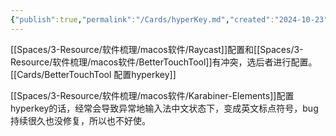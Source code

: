 ```yaml
---
{"publish":true,"permalink":"/Cards/hyperKey.md","created":"2024-10-23","modified":"2025-06-18","published":"2025-07-10T22:41:06.355+08:00","cssclasses":""}
---
```



[[Spaces/3-Resource/软件梳理/macos软件/Raycast]]配置和[[Spaces/3-Resource/软件梳理/macos软件/BetterTouchTool]]有冲突，选后者进行配置。[[Cards/BetterTouchTool 配置hyperkey]]

[[Spaces/3-Resource/软件梳理/macos软件/Karabiner-Elements]]配置hyperkey的话，经常会导致异常地输入法中文状态下，变成英文标点符号，bug持续很久也没修复，所以也不好使。
